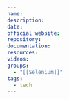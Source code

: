 ```yaml
---
name: 
description: 
date: 
official website: 
repository: 
documentation: 
resources: 
videos: 
groups:
  - "[[Selenium]]"
tags:
  - tech
---
```

